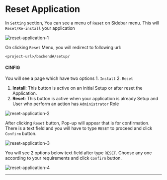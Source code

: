 # Reset Application

In `Setting` section, You can see a menu of `Reset` on Sidebar menu. This will `Reset/Re-install` your application

<img :src="$withBase('/images/reset-application-1.png')" alt="reset-application-1">

On clicking `Reset` Menu, you will redirect to following url:

```
<project-url>/backend#/setup/
```
 #### CINFIG <i class="fa fa-gear fa-spin fa-2x" style="color: firebrick"></i>

You will see a page which have two options 1. `Install` 2. `Reset`

1. **Install**: This button is active on an initial Setup or after reset the Application.
2. **Reset**: This button is active when your application is already Setup and User who perform an action has `Administrator` Role

<img :src="$withBase('/images/reset-application-2.png')" alt="reset-application-2">


After clicking `Reset` button, Pop-up will appear that is for confirmation. There is a text field and you will have to type `RESET` to proceed and click `Confirm` button.

<img :src="$withBase('/images/reset-application-3.png')" alt="reset-application-3">

You will see 2 options below text field after type `RESET`. Choose any one according to your requirements and click `Confirm` button.

<img :src="$withBase('/images/reset-application-4.png')" alt="reset-application-4">

------
